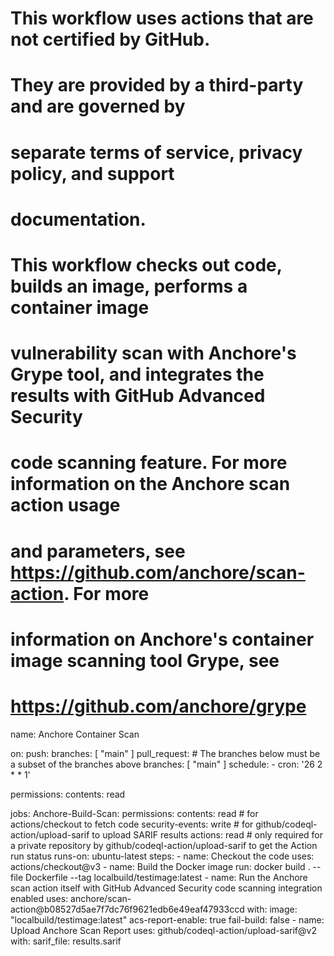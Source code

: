 # This workflow uses actions that are not certified by GitHub.
# They are provided by a third-party and are governed by
# separate terms of service, privacy policy, and support
# documentation.

# This workflow checks out code, builds an image, performs a container image
# vulnerability scan with Anchore's Grype tool, and integrates the results with GitHub Advanced Security
# code scanning feature.  For more information on the Anchore scan action usage
# and parameters, see https://github.com/anchore/scan-action. For more
# information on Anchore's container image scanning tool Grype, see
# https://github.com/anchore/grype
name: Anchore Container Scan

on:
  push:
    branches: [ "main" ]
  pull_request:
    # The branches below must be a subset of the branches above
    branches: [ "main" ]
  schedule:
    - cron: '26 2 * * 1'

permissions:
  contents: read

jobs:
  Anchore-Build-Scan:
    permissions:
      contents: read # for actions/checkout to fetch code
      security-events: write # for github/codeql-action/upload-sarif to upload SARIF results
      actions: read # only required for a private repository by github/codeql-action/upload-sarif to get the Action run status 
    runs-on: ubuntu-latest
    steps:
    - name: Checkout the code
      uses: actions/checkout@v3
    - name: Build the Docker image
      run: docker build . --file Dockerfile --tag localbuild/testimage:latest
    - name: Run the Anchore scan action itself with GitHub Advanced Security code scanning integration enabled
      uses: anchore/scan-action@b08527d5ae7f7dc76f9621edb6e49eaf47933ccd
      with:
        image: "localbuild/testimage:latest"
        acs-report-enable: true
        fail-build: false
    - name: Upload Anchore Scan Report
      uses: github/codeql-action/upload-sarif@v2
      with:
        sarif_file: results.sarif

